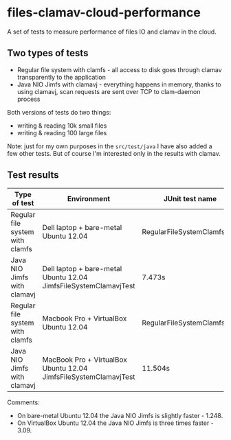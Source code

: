 # files-clamav-cloud-performance
A set of tests to measure performance of files IO and clamav in the cloud.

## Two types of tests

* Regular file system with clamfs - all access to disk goes through clamav transparently to the application
* Java NIO Jimfs with clamavj - everything happens in memory, thanks to using clamavj, scan requests are sent over TCP to clam-daemon process

Both versions of tests do two things:

* writing & reading 10k small files
* writing & reading 100 large files

Note: just for my own purposes in the `src/test/java` I have also added a few other tests. But of course I'm interested only in the results with clamav.

## Test results

Type of test | Environment | JUnit test name | Execution time
--- | --- | --- | :---: 
Regular file system with clamfs | Dell laptop + bare-metal Ubuntu 12.04 | RegularFileSystemClamfsTest | 9.326s
Java NIO Jimfs with clamavj | Dell laptop + bare-metal Ubuntu 12.04 JimfsFileSystemClamavjTest | 7.473s
Regular file system with clamfs | Macbook Pro + VirtualBox Ubuntu 12.04 | RegularFileSystemClamfsTest | 35.544s
Java NIO Jimfs with clamavj | MacBook Pro + VirtualBox Ubuntu 12.04 JimfsFileSystemClamavjTest | 11.504s

Comments:
* On bare-metal Ubuntu 12.04 the Java NIO Jimfs is slightly faster - 1.248.
* On VirtualBox Ubuntu 12.04 the Java NIO Jimfs is three times faster - 3.09.
